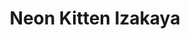 ---
layout: place
title: "Neon Kitten Izakaya"
permalink: /texas/dallas/neon-kitten-izakaya.html
stateAbbr: TX
stateName: Texas
cityName: Dallas
place_id: ChIJW6rHnJCZToYRR-e3oWjRPVw
photos:
  - name: >-
      places/ChIJW6rHnJCZToYRR-e3oWjRPVw/photos/AeeoHcLI9XHuVzTweJms2hPolH0S0ucfy54j_ah-AqKdFgHiRWkQyez28K_zpaBI_ueIdbA6ULigeMr-2VfPWzMvgsi-HstWDkB031lrws0EjnU3wMT-AFG3p30Ib_NuoiHfrE74O9nZpfINVbo-WYee70870Z64CvqAXMTQoniNz6_pbOzkHh_BvJjtXyZMjn9hFYBldcosfQ5Xw9L70MGxOslU-pIERW_NkNpsI_v0xZys8svT7Ok0qVAn9S-jjauYNxKaqptn7Z701beI3BOHjUW-3AIHomRnQD0wu596AzIG08yaWr7SLW8skTfIUF2DffQJDKA08AYOK7HGks6_dCTyEtlKeiilLX22OUc6bi_U588HsiwtRR2NV3NqYbIscm3xWc_Ix_s37S_V-nuu1RQUxi64lP710Pz7Q8GWT_Pc0mEa
    widthPx: 4800
    heightPx: 2715
    authorAttributions:
      - displayName: Joey Stewart
        uri: https://maps.google.com/maps/contrib/110973228045572875566
        photoUri: >-
          https://lh3.googleusercontent.com/a-/ALV-UjUhXgJJi3vr6qzy3LVFd7rqoQIhwVfOQ3g6H96iDzZa-eLZO84=s100-p-k-no-mo
    flagContentUri: >-
      https://www.google.com/local/imagery/report/?cb_client=maps_api_places.places_api&image_key=!1e10!2sCIHM0ogKEICAgID6xcL1jwE&hl=en-US
    googleMapsUri: >-
      https://www.google.com/maps/place//data=!3m4!1e2!3m2!1sCIHM0ogKEICAgID6xcL1jwE!2e10!4m2!3m1!1s0x864e99909cc7aa5b:0x5c3dd168a1b7e747
  - name: >-
      places/ChIJW6rHnJCZToYRR-e3oWjRPVw/photos/AeeoHcL7dRMhi933OatY_HeEfyOyk5qbLXJNrSO9fyYQOyiXAsyHoSqeBCAeRt3FQeFgpKwqSm4Fui_lYuSvFgpikuXMj8OUC5OTZFoOYkC9lGmoW1YONC_EUue21SQAUQfIN_fegEvERULVrQTi3CVbJIz5XI4jA6KzC3dRlim6FCoVcMZxWQ8YikiiAgOp5RokCM1ZDuzWFUoDO6UBjCpzinLhgxuj2KL0w_Ox5nHeu2PQQgAJMYRsePEODXVvck1uHCagfLT5qs4agnNhGAjcUvlpEKVMU4JNYm28Ue-39n6WYP0HOwOmMTxBs6hGSVVElMBMT4VOC96pk9pd51dfx6Eq1DlEcBEvcqNzC9wmdQLQiASPFT_whsbK45j9qgsBh6Go_hbwhVsfbxzqNnORf3viRiGNfS2YfQ6dCggE5xbYJQ
    widthPx: 2252
    heightPx: 2967
    authorAttributions:
      - displayName: N C
        uri: https://maps.google.com/maps/contrib/100691920050448224730
        photoUri: >-
          https://lh3.googleusercontent.com/a-/ALV-UjViGDxO6nayXe5rLxRsONmCjTMTVUqeGif_2-16u2Fc6Dd0D1DgnQ=s100-p-k-no-mo
    flagContentUri: >-
      https://www.google.com/local/imagery/report/?cb_client=maps_api_places.places_api&image_key=!1e10!2sCIHM0ogKEICAgICuzeKqbQ&hl=en-US
    googleMapsUri: >-
      https://www.google.com/maps/place//data=!3m4!1e2!3m2!1sCIHM0ogKEICAgICuzeKqbQ!2e10!4m2!3m1!1s0x864e99909cc7aa5b:0x5c3dd168a1b7e747
  - name: >-
      places/ChIJW6rHnJCZToYRR-e3oWjRPVw/photos/AeeoHcLx77uilXDXo2vVIfo_2ruKA-PwYZ1-O3C4iyfzrF4ulyaSmLO0jsejoLgvS8EnzKpIrnjDpijA7ImQut70AWFTGGdJnVS1PgVS0m6CWUORHQTI0QDHxSUhyVpcQ7MWy2E04VESgWLvGYZERk89OG34awJmYhX5iPJ2QNQVTLRoOiUcAGF8PjqKaSOtFpV437GnlbfJTnsUGhJXHpaRhoEIfHz1eFlGlzHLJsi6UmGH-_aMijiL3ehxAB814bfunRNrcTEmNOF1BhXnAcZMi48HUfwkEPsHSKEa-y0uqjChoCdtEL9f0En9XstGc5BlXtIODyXQ1HPCeKecLQvSBU31trYR5kNX3Q37Q4LyA7FtPjXj9Pu_CvmsVbqQbMB13PZ2wUnJ1mZbFMqQWcb9iSgAkZLe9_QtcaZug3ht-34
    widthPx: 4800
    heightPx: 3152
    authorAttributions:
      - displayName: Joey Stewart
        uri: https://maps.google.com/maps/contrib/110973228045572875566
        photoUri: >-
          https://lh3.googleusercontent.com/a-/ALV-UjUhXgJJi3vr6qzy3LVFd7rqoQIhwVfOQ3g6H96iDzZa-eLZO84=s100-p-k-no-mo
    flagContentUri: >-
      https://www.google.com/local/imagery/report/?cb_client=maps_api_places.places_api&image_key=!1e10!2sCIHM0ogKEICAgID6xcKxGg&hl=en-US
    googleMapsUri: >-
      https://www.google.com/maps/place//data=!3m4!1e2!3m2!1sCIHM0ogKEICAgID6xcKxGg!2e10!4m2!3m1!1s0x864e99909cc7aa5b:0x5c3dd168a1b7e747
  - name: >-
      places/ChIJW6rHnJCZToYRR-e3oWjRPVw/photos/AeeoHcKMgop6-8FRP3VuAAyfP1MJ5rK-hAdYliYf2KfD7uHQJlpq2trgwA-TVbYlPmr6Gbd8XS3ya1TyW9vDA8PFlopKd1ur92OCFbA-wjjR6pHJL5BrMV0WOwW4qes0FGjToe0qHOFZWYbOiS8cjEcprcqlHJy2CRG6Tw0PYjbW3tr3XdJdW-hsg-x84SI5NvowAzI4sisG2bnP-sy3XA_aEyRdHHLYprWkZ94uhZPf7XzWbr_6YEbzTety5Wbt6s4Wb0r8SNR3JgIPNW3m2XIoP6DTxl4wuPhMmI4cVCUpI2anAKMd_ALtMTFytlH8heNoZWuVmOW9sy9cyRpvq559o2NY_8WVG2cVVp0XQNeUVHVZmyOaQRSPQOapB1AR33U8hrnjZWpAvfmyjmrY3UbN8vaX-z4eYVPJWU477DZs53auPag
    widthPx: 3024
    heightPx: 4032
    authorAttributions:
      - displayName: Lauren Murray
        uri: https://maps.google.com/maps/contrib/109765072063141075555
        photoUri: >-
          https://lh3.googleusercontent.com/a-/ALV-UjWAFd2uY1siatiX8Fww-3oa_KYp1-CQmittWWxmTwZv0slSYjG10g=s100-p-k-no-mo
    flagContentUri: >-
      https://www.google.com/local/imagery/report/?cb_client=maps_api_places.places_api&image_key=!1e10!2sCIHM0ogKEICAgIC2z9OC4wE&hl=en-US
    googleMapsUri: >-
      https://www.google.com/maps/place//data=!3m4!1e2!3m2!1sCIHM0ogKEICAgIC2z9OC4wE!2e10!4m2!3m1!1s0x864e99909cc7aa5b:0x5c3dd168a1b7e747
  - name: >-
      places/ChIJW6rHnJCZToYRR-e3oWjRPVw/photos/AeeoHcKQ3Rl6nxBSTYTxekozAMm7gWSv0vHPNpf3vLpVm-yT71tq1DDTsjEDgQgIYBRPIcl8QOVmsoPvybmiXRzZskxMf20VvnJOn_lSHrrqIqnc8CiV4iHDeXaowXtuEhn-3VGZubky25bXRTKWCVYdSRfGPbYOpK6mgc8OOYtZUNgN9zRwR_lb3hRIv3GH3rb54ySbZVZ1cxE--aYf3HvEPYBpSA9FIZn3l6lxFW63Kw8WxY85YLUGItAjccxzvGDdawMv0u0F7OYvp0v5zyigGdNMv3uYEZ3goZAn1J5TgvA3ZGCG85vRD17vCOFbdNH5_JLzVeHvcv9tfPubR2q9ev-mzGUVR0PjllXEH2p2Gbo5gidAAmYW2MGx-puSZNoIa2ehLAvgkziEMtzXSRiNHHmK4Rtyylfq02g2afoh6rKKhtgG
    widthPx: 3000
    heightPx: 4000
    authorAttributions:
      - displayName: Ashley Jacobs
        uri: https://maps.google.com/maps/contrib/113824296168337090156
        photoUri: >-
          https://lh3.googleusercontent.com/a/ACg8ocLSyhwGhH9PbbBm2TME6_vZDj4xM_LCdMeOBs765FrOPs8NHg=s100-p-k-no-mo
    flagContentUri: >-
      https://www.google.com/local/imagery/report/?cb_client=maps_api_places.places_api&image_key=!1e10!2sCIHM0ogKEICAgICehYby7QE&hl=en-US
    googleMapsUri: >-
      https://www.google.com/maps/place//data=!3m4!1e2!3m2!1sCIHM0ogKEICAgICehYby7QE!2e10!4m2!3m1!1s0x864e99909cc7aa5b:0x5c3dd168a1b7e747
  - name: >-
      places/ChIJW6rHnJCZToYRR-e3oWjRPVw/photos/AeeoHcLwtlbocIKoejkvxgzaqxZAHKheREKS4Kgys2YLzyj37UqO6-Jrnc-k6VPEyrumHdjXbIT9AJUJ6hVz0pF61mJ_Ac0KKe0qX1IoVd2m7fNHkatd8ED6oPd0xik4jgQ0GfZQzlwDFhjh31x0UUjXUf97BSLhxJZZWc7qCBJrkaaZ29Nn5bFGwnrzjW7ynps1ZLysP4N1tIkMQ-plf6padhsgry2xjbeiOqjbTODBHFcy7u1MZpCbhA4W5I_TSJjY0kEeKHJJYDGU7vI0Pe4HYwJoixNA8n5cRr-q1lBOmy2AOsP0cgO96ziLVB_WWKWxvNDWTW47P7xNP40zuUEIQiyWvtQ2mcrxZ6nDJ98xP3mNaMrDHPo06PzZ75aLe1r3KNymDgGaeohIjg0r7nD3q9FdWIqonrTBh5cuy9OIMvh4Nw
    widthPx: 1586
    heightPx: 2278
    authorAttributions:
      - displayName: N C
        uri: https://maps.google.com/maps/contrib/100691920050448224730
        photoUri: >-
          https://lh3.googleusercontent.com/a-/ALV-UjViGDxO6nayXe5rLxRsONmCjTMTVUqeGif_2-16u2Fc6Dd0D1DgnQ=s100-p-k-no-mo
    flagContentUri: >-
      https://www.google.com/local/imagery/report/?cb_client=maps_api_places.places_api&image_key=!1e10!2sCIHM0ogKEICAgICuzeL5Sg&hl=en-US
    googleMapsUri: >-
      https://www.google.com/maps/place//data=!3m4!1e2!3m2!1sCIHM0ogKEICAgICuzeL5Sg!2e10!4m2!3m1!1s0x864e99909cc7aa5b:0x5c3dd168a1b7e747
  - name: >-
      places/ChIJW6rHnJCZToYRR-e3oWjRPVw/photos/AeeoHcIkXVzIRw3f-uAsketEdBDGhkUrc0PDkayWOCfbQiye3PD_XS5yR2fnoayfy8bJocAJGv1BWUQmrMFJb9dOTB2dzBspII6YffybkSPa0BI0RoZiKwWQk4munFgflt1ISQJzztzvqs4vSF7iN5FwZ9MB3d4PwrafuYtij99X4k3F9-hz88M8EPA-ehW9lFp2rBqDIUp_p41WI2-hHODbO3fCmwOF6sIp-MKECT1_iw5Eq9W1n8hcWQohRJkuuSiKV4kHo1N0wjlHnUkz0m4jpm4_eZh1ElB1pE9yuzuFZOey5UMD6sI4UY51tmcrbBLgENCQvnCnxDvOPHSYFkdU23idcwEKe0WNZCn-2-49aMK3eKAa5u4fOyceyW8rT4QpCKdV6HjzfLGv7w8tht5Zvl3pIEnhUc1bQ7DlX3LR4Y8wpQ
    widthPx: 4032
    heightPx: 3024
    authorAttributions:
      - displayName: Mahalia Scott
        uri: https://maps.google.com/maps/contrib/115775621884926052987
        photoUri: >-
          https://lh3.googleusercontent.com/a-/ALV-UjUhA29T8yMj0cV0q3ajJ47gwQIlIB-VOIkfgOO8yAKGu-GSH42-Rg=s100-p-k-no-mo
    flagContentUri: >-
      https://www.google.com/local/imagery/report/?cb_client=maps_api_places.places_api&image_key=!1e10!2sCIHM0ogKEICAgIDGgImPFw&hl=en-US
    googleMapsUri: >-
      https://www.google.com/maps/place//data=!3m4!1e2!3m2!1sCIHM0ogKEICAgIDGgImPFw!2e10!4m2!3m1!1s0x864e99909cc7aa5b:0x5c3dd168a1b7e747
  - name: >-
      places/ChIJW6rHnJCZToYRR-e3oWjRPVw/photos/AeeoHcJI7202o76afMo0yeBH22892o258DUOLJ0nd4kxjBpmm6IBQiqejw3O9ECSk_-ZOaxZMKWvLwG_XWkHroKULyeI3ns2hnh030I7PuGIl1b4QN4nAhGUAbWYPYRnXuMpOJOA371vxgxp-udoLsk_GhK-2FCjNmYL1DVrwcrw7gMhyZ0SjRDJshVzVtOvreX1j4q2RVZXcY6RFeQ8doQdKfATeux2ULRTXTV1J4Wn0UcyIVwCQae7flvuFDAr0b7AHiyB23NH5MmIoPh1Fp3HmBYTkegIACgaj5VWoyh9bjf1Vp0WmLB_9os5dc5hGuNCJPU3UuTuu_xGLINHwPeZpIdQZa1WxwVCgWVWO12WyqX3BpX58yw6IQg_cjI8BgWJ_3SPy3_Dpee8jf-NPgaRlPsmrABD3BNav4N8Mi6nRWotiA
    widthPx: 4000
    heightPx: 3000
    authorAttributions:
      - displayName: Paul Wallington
        uri: https://maps.google.com/maps/contrib/118210299019404773033
        photoUri: >-
          https://lh3.googleusercontent.com/a-/ALV-UjVecoc6aUnfKGj-3IIg7hWKJrg07pgHTvjaVlqBSXz083tyfESb=s100-p-k-no-mo
    flagContentUri: >-
      https://www.google.com/local/imagery/report/?cb_client=maps_api_places.places_api&image_key=!1e10!2sCIHM0ogKEICAgICRtuq_NA&hl=en-US
    googleMapsUri: >-
      https://www.google.com/maps/place//data=!3m4!1e2!3m2!1sCIHM0ogKEICAgICRtuq_NA!2e10!4m2!3m1!1s0x864e99909cc7aa5b:0x5c3dd168a1b7e747
  - name: >-
      places/ChIJW6rHnJCZToYRR-e3oWjRPVw/photos/AeeoHcKc8I9bbMJ1OQP0tgIMVF465HNBuZ-tPZmans0RfENiEaUEXuLtIrZKOsvx0P4bnF_wzKzp3LafzEEVazaR_1ZJe8C9SeDoQe_udFBwe3koRvLTMy55Km8vstqFZjMnjMrrwImpfYZhaWuiEmK3Yqaz59wu7VOMuijHWrwLLAawKupfetpHUZs3N9yCQ-ee7ZSq5bj1C3NMod2uXVBFqI2DVno9OMIL_6-_eKjSbMSxH3NU3Cnbz4fJ89k7nnZIfRW6WR3aLzR7bu3F9NuCF4e_YmtV8gPiYwAr2RIGK9WyUCOOoiALNCoC9VGV8AcPxTBEXxSaYjDatGlqoOnNnPD4ucPkoGAGMT4hfqtEMDc6CLL8JSnQSa3P6rxr8lcRCcAmc9S37bOqlPMpzH4sEwjEC9LHMd2eST8eLjy_QVQFKhLj
    widthPx: 3000
    heightPx: 4000
    authorAttributions:
      - displayName: Paul Wallington
        uri: https://maps.google.com/maps/contrib/118210299019404773033
        photoUri: >-
          https://lh3.googleusercontent.com/a-/ALV-UjVecoc6aUnfKGj-3IIg7hWKJrg07pgHTvjaVlqBSXz083tyfESb=s100-p-k-no-mo
    flagContentUri: >-
      https://www.google.com/local/imagery/report/?cb_client=maps_api_places.places_api&image_key=!1e10!2sCIHM0ogKEICAgICRtprQwAE&hl=en-US
    googleMapsUri: >-
      https://www.google.com/maps/place//data=!3m4!1e2!3m2!1sCIHM0ogKEICAgICRtprQwAE!2e10!4m2!3m1!1s0x864e99909cc7aa5b:0x5c3dd168a1b7e747
  - name: >-
      places/ChIJW6rHnJCZToYRR-e3oWjRPVw/photos/AeeoHcJGshu7FTkfU-DjIo_CbOZoZLvhUtvjlITxKem2Q9UJXtbdq0ADS8CxDmvdiwNCKhRlhyO7yeKSbz9lpaPrxqWtqvhu-k13uorhKiGAI4reI-escECnuWx9MwKKfXE7FTKsdnwjDG0IpcP2srDwmIbqZoWh4pBxUGl5s02d2QsdJT0jgf6VdMGYtyse4Hh1Hro-l1UmN-fkos4zu2dDRg7L3AmeunihUzi_6J8T716FatyPetT8s1f9YSc7tVSrkpRjbXSFCGKliqwT5tLbf3Ct5ip7wUxTkEzXxxvZ1RkRRAwBXN2KZgVIUGl5agMv7owOY6yPVqU9ArMSRg_tfNRGTGHfaD2ODksdqnRuEVmn_xPy9Vj1Fe-pVuwOTapIXhS3gV0xRQnA7IN0s2xu76QpmX3b0tV6sWemWETQ8KdtDl4
    widthPx: 3024
    heightPx: 3025
    authorAttributions:
      - displayName: Chase Nelson
        uri: https://maps.google.com/maps/contrib/115640749244801394506
        photoUri: >-
          https://lh3.googleusercontent.com/a-/ALV-UjW7u-STM9VkyJb55yIfNRLZBsYcGe3ZyGOGjjzYcpDb0QHUHJk_jg=s100-p-k-no-mo
    flagContentUri: >-
      https://www.google.com/local/imagery/report/?cb_client=maps_api_places.places_api&image_key=!1e10!2sCIHM0ogKEICAgICmjoOSxwE&hl=en-US
    googleMapsUri: >-
      https://www.google.com/maps/place//data=!3m4!1e2!3m2!1sCIHM0ogKEICAgICmjoOSxwE!2e10!4m2!3m1!1s0x864e99909cc7aa5b:0x5c3dd168a1b7e747
address: 2805 Main St, Dallas, TX 75226, USA
street: 2805 Main St
city: Dallas
state: TX
zip: '75226'
country: USA
neighborhood: Old East Dallas
latitude: '32.784173'
longitude: '-96.783253'
accessibility_options:
  wheelchairAccessibleParking: true
  wheelchairAccessibleEntrance: true
business_status: CLOSED_PERMANENTLY
name: Neon Kitten Izakaya
google_maps_links:
  directionsUri: >-
    https://www.google.com/maps/dir//''/data=!4m7!4m6!1m1!4e2!1m2!1m1!1s0x864e99909cc7aa5b:0x5c3dd168a1b7e747!3e0
  placeUri: https://maps.google.com/?cid=6646698872388708167
  writeAReviewUri: >-
    https://www.google.com/maps/place//data=!4m3!3m2!1s0x864e99909cc7aa5b:0x5c3dd168a1b7e747!12e1
  reviewsUri: >-
    https://www.google.com/maps/place//data=!4m4!3m3!1s0x864e99909cc7aa5b:0x5c3dd168a1b7e747!9m1!1b1
  photosUri: >-
    https://www.google.com/maps/place//data=!4m3!3m2!1s0x864e99909cc7aa5b:0x5c3dd168a1b7e747!10e5
primary_type: Bar
opening_hours:
  regular: null
  current: null
secondary_opening_hours:
  regular:
    weekdayDescriptions: null
    type: null
  current:
    weekdayDescriptions: null
    type: null
phone: (972) 807-2308
price_level: PRICE_LEVEL_MODERATE
price_range: $30 &ndash; $50
rating: '4.1'
rating_count: 140
website: >-
  http://neonkittendallas.com/?utm_source=google&utm_medium=wix_google_business_profile&utm_campaign=8269973434941890337
description: null
reviews: null
parking_options: null
payment_options: null
allow_dogs: null
curbside_pickup: null
delivery: null
dine_in: null
good_for_children: null
good_for_groups: null
good_for_sports: null
live_music: null
menu_for_children: null
outdoor_seating: null
reservable: null
restroom: null
serves_beer: null
serves_breakfast: null
serves_brunch: null
serves_cocktails: null
serves_coffee: null
serves_dinner: null
serves_dessert: null
serves_lunch: null
serves_vegetarian_food: null
serves_wine: null
takeout: null

---